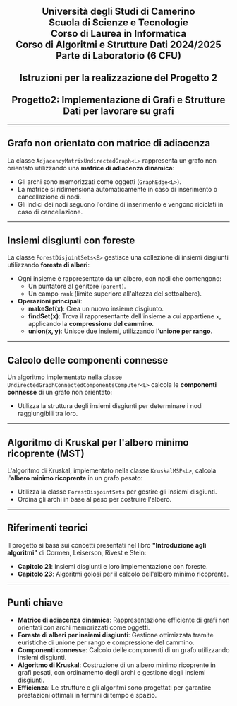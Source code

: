 <h2 align="center">
  Università degli Studi di Camerino<br>
  Scuola di Scienze e Tecnologie<br>
  Corso di Laurea in Informatica<br>
  Corso di Algoritmi e Strutture Dati 2024/2025<br>
  Parte di Laboratorio (6 CFU)<br>
  <br>
  Istruzioni per la realizzazione del Progetto 2<br>
  <br>
  Progetto2: Implementazione di Grafi e Strutture Dati per lavorare su grafi 
</h2>

---

## **Grafo non orientato con matrice di adiacenza**
La classe `AdjacencyMatrixUndirectedGraph<L>` rappresenta un grafo non orientato utilizzando una **matrice di adiacenza dinamica**:
- Gli archi sono memorizzati come oggetti (`GraphEdge<L>`).
- La matrice si ridimensiona automaticamente in caso di inserimento o cancellazione di nodi.
- Gli indici dei nodi seguono l'ordine di inserimento e vengono riciclati in caso di cancellazione.

---

## **Insiemi disgiunti con foreste**
La classe `ForestDisjointSets<E>` gestisce una collezione di insiemi disgiunti utilizzando **foreste di alberi**:
- Ogni insieme è rappresentato da un albero, con nodi che contengono:
  - Un puntatore al genitore (`parent`).
  - Un campo `rank` (limite superiore all'altezza del sottoalbero).
- **Operazioni principali**:
  - **makeSet(x)**: Crea un nuovo insieme disgiunto.
  - **findSet(x)**: Trova il rappresentante dell'insieme a cui appartiene `x`, applicando la **compressione del cammino**.
  - **union(x, y)**: Unisce due insiemi, utilizzando l'**unione per rango**.

---

## **Calcolo delle componenti connesse**
Un algoritmo implementato nella classe `UndirectedGraphConnectedComponentsComputer<L>` calcola le **componenti connesse** di un grafo non orientato:
- Utilizza la struttura degli insiemi disgiunti per determinare i nodi raggiungibili tra loro.

---

## **Algoritmo di Kruskal per l'albero minimo ricoprente (MST)**
L'algoritmo di Kruskal, implementato nella classe `KruskalMSP<L>`, calcola l'**albero minimo ricoprente** in un grafo pesato:
- Utilizza la classe `ForestDisjointSets` per gestire gli insiemi disgiunti.
- Ordina gli archi in base al peso per costruire l'albero.

---

## **Riferimenti teorici**
Il progetto si basa sui concetti presentati nel libro **"Introduzione agli algoritmi"** di Cormen, Leiserson, Rivest e Stein:
- **Capitolo 21**: Insiemi disgiunti e loro implementazione con foreste.
- **Capitolo 23**: Algoritmi golosi per il calcolo dell'albero minimo ricoprente.

---

## **Punti chiave**
- **Matrice di adiacenza dinamica**: Rappresentazione efficiente di grafi non orientati con archi memorizzati come oggetti.
- **Foreste di alberi per insiemi disgiunti**: Gestione ottimizzata tramite euristiche di unione per rango e compressione del cammino.
- **Componenti connesse**: Calcolo delle componenti di un grafo utilizzando insiemi disgiunti.
- **Algoritmo di Kruskal**: Costruzione di un albero minimo ricoprente in grafi pesati, con ordinamento degli archi e gestione degli insiemi disgiunti.
- **Efficienza**: Le strutture e gli algoritmi sono progettati per garantire prestazioni ottimali in termini di tempo e spazio.
